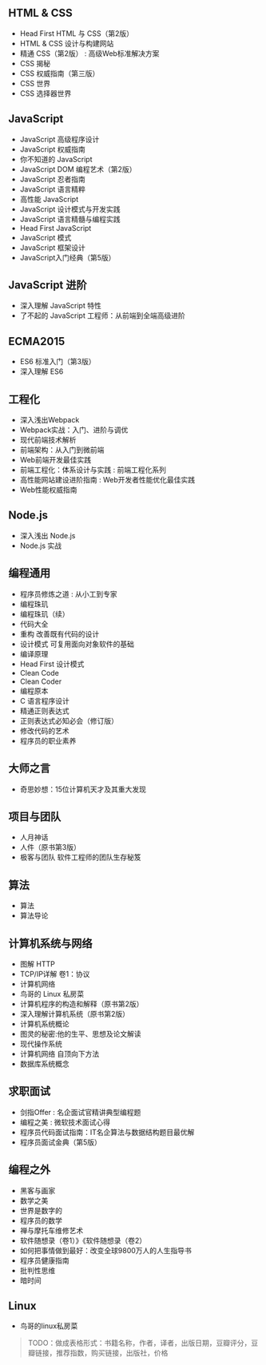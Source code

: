 ## HTML & CSS
- Head First HTML 与 CSS（第2版）
- HTML & CSS 设计与构建网站
- 精通 CSS（第2版） : 高级Web标准解决方案
- CSS 揭秘
- CSS 权威指南（第三版）
- CSS 世界
- CSS 选择器世界

## JavaScript
- JavaScript 高级程序设计
- JavaScript 权威指南
- 你不知道的 JavaScript
- JavaScript DOM 编程艺术（第2版）
- JavaScript 忍者指南
- JavaScript 语言精粹
- 高性能 JavaScript
- JavaScript 设计模式与开发实践
- JavaScript 语言精髓与编程实践
- Head First JavaScript
- JavaScript 模式
- JavaScript 框架设计
- JavaScript入门经典（第5版）

## JavaScript 进阶
- 深入理解 JavaScript 特性
- 了不起的 JavaScript 工程师：从前端到全端高级进阶

## ECMA2015
- ES6 标准入门（第3版）
- 深入理解 ES6

## 工程化
- 深入浅出Webpack
- Webpack实战：入门、进阶与调优
- 现代前端技术解析
- 前端架构：从入门到微前端
- Web前端开发最佳实践
- 前端工程化：体系设计与实践 : 前端工程化系列
- 高性能网站建设进阶指南 : Web开发者性能优化最佳实践
- Web性能权威指南

## Node.js
- 深入浅出 Node.js
- Node.js 实战

## 编程通用
- 程序员修炼之道 : 从小工到专家
- 编程珠玑
- 编程珠玑（续）
- 代码大全
- 重构 改善既有代码的设计
- 设计模式 可复用面向对象软件的基础
- 编译原理
- Head First 设计模式
- Clean Code
- Clean Coder
- 编程原本
- C 语言程序设计
- 精通正则表达式
- 正则表达式必知必会（修订版）
- 修改代码的艺术
- 程序员的职业素养

## 大师之言
- 奇思妙想：15位计算机天才及其重大发现

## 项目与团队
- 人月神话
- 人件（原书第3版）
- 极客与团队 软件工程师的团队生存秘笈

## 算法
- 算法
- 算法导论

## 计算机系统与网络
- 图解 HTTP
- TCP/IP详解 卷1：协议
- 计算机网络
- 鸟哥的 Linux 私房菜
- 计算机程序的构造和解释（原书第2版）
- 深入理解计算机系统（原书第2版）
- 计算机系统概论
- 图灵的秘密:他的生平、思想及论文解读
- 现代操作系统
- 计算机网络 自顶向下方法
- 数据库系统概念

## 求职面试
- 剑指Offer : 名企面试官精讲典型编程题
- 编程之美 : 微软技术面试心得
- 程序员代码面试指南：IT名企算法与数据结构题目最优解
- 程序员面试金典（第5版）

## 编程之外
- 黑客与画家
- 数学之美
- 世界是数字的
- 程序员的数学
- 禅与摩托车维修艺术
- 软件随想录（卷1）》《软件随想录（卷2）
- 如何把事情做到最好：改变全球9800万人的人生指导书
- 程序员健康指南
- 批判性思维
- 暗时间

## Linux
- 鸟哥的linux私房菜

> TODO：做成表格形式：书籍名称，作者，译者，出版日期，豆瓣评分，豆瓣链接，推荐指数，购买链接，出版社，价格
